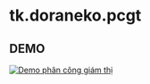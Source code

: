 # tk.doraneko.pcgt

## DEMO

[![Demo phân công giám thị](http://img.youtube.com/vi/-Pgoi_tM1Rc/0.jpg)](http://www.youtube.com/watch?v=-Pgoi_tM1Rc "Demo")

